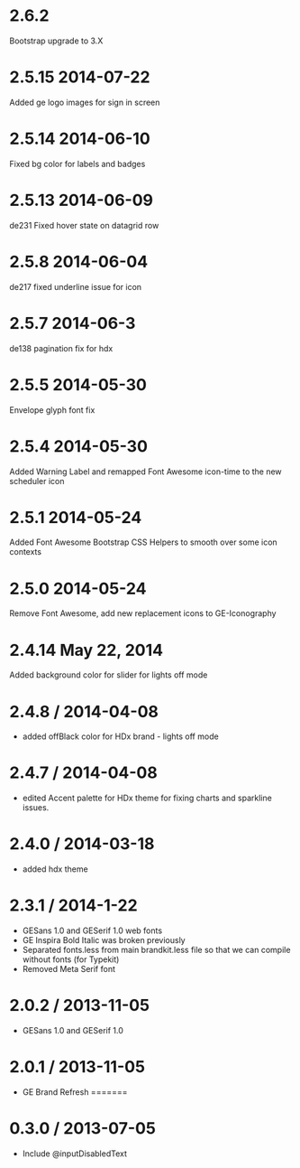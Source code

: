 2.6.2 
============================
Bootstrap upgrade to 3.X

2.5.15 2014-07-22
===========================
Added ge logo images for sign in screen

2.5.14 2014-06-10
===========================
Fixed bg color for labels and badges

2.5.13 2014-06-09
============================
de231 Fixed hover state on datagrid row

2.5.8 2014-06-04
==================
de217 fixed underline issue for icon

2.5.7 2014-06-3
================
de138 pagination fix for hdx

2.5.5 2014-05-30
================
Envelope glyph font fix

2.5.4 2014-05-30
================
Added Warning Label and remapped Font Awesome icon-time to the new scheduler icon

2.5.1 2014-05-24
================
Added Font Awesome Bootstrap CSS Helpers to smooth over some icon contexts

2.5.0 2014-05-24
================
Remove Font Awesome, add new replacement icons to GE-Iconography

2.4.14 May 22, 2014
================
Added background color for slider for lights off mode

2.4.8 / 2014-04-08
==================
* added offBlack color for HDx brand - lights off mode

2.4.7 / 2014-04-08
==================
* edited Accent palette for HDx theme for fixing charts and sparkline issues.

2.4.0 / 2014-03-18
===================
* added hdx theme


2.3.1 / 2014-1-22
==================
* GESans 1.0 and GESerif 1.0 web fonts
* GE Inspira Bold Italic was broken previously
* Separated fonts.less from main brandkit.less file so that we can compile without fonts (for Typekit)
* Removed Meta Serif font

2.0.2 / 2013-11-05
==================
* GESans 1.0 and GESerif 1.0

2.0.1 / 2013-11-05
==================
* GE Brand Refresh
=======

0.3.0 / 2013-07-05
==================
* Include @inputDisabledText
